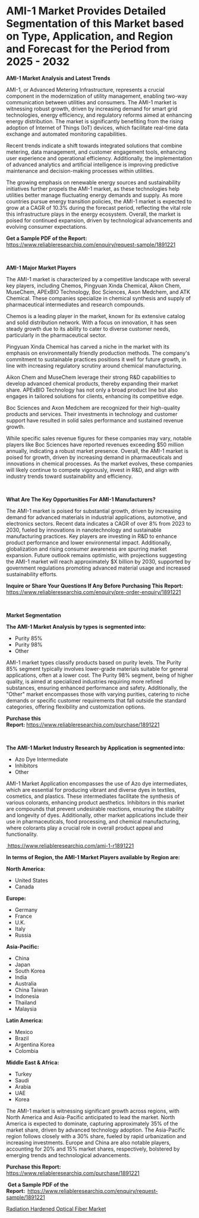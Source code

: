 <p><h1>AMI-1 Market Provides Detailed Segmentation of this Market based on Type, Application, and Region and Forecast for the Period from 2025 - 2032</h1></p><p><strong>AMI-1 Market Analysis and Latest Trends</strong></p>
<p><p>AMI-1, or Advanced Metering Infrastructure, represents a crucial component in the modernization of utility management, enabling two-way communication between utilities and consumers. The AMI-1 market is witnessing robust growth, driven by increasing demand for smart grid technologies, energy efficiency, and regulatory reforms aimed at enhancing energy distribution. The market is significantly benefiting from the rising adoption of Internet of Things (IoT) devices, which facilitate real-time data exchange and automated monitoring capabilities. </p><p>Recent trends indicate a shift towards integrated solutions that combine metering, data management, and customer engagement tools, enhancing user experience and operational efficiency. Additionally, the implementation of advanced analytics and artificial intelligence is improving predictive maintenance and decision-making processes within utilities. </p><p>The growing emphasis on renewable energy sources and sustainability initiatives further propels the AMI-1 market, as these technologies help utilities better manage fluctuating energy demands and supply. As more countries pursue energy transition policies, the AMI-1 market is expected to grow at a CAGR of 10.3% during the forecast period, reflecting the vital role this infrastructure plays in the energy ecosystem. Overall, the market is poised for continued expansion, driven by technological advancements and evolving consumer expectations.</p></p>
<p><strong>Get a Sample PDF of the Report:&nbsp;</strong> <a href="https://www.reliableresearchiq.com/enquiry/request-sample/1891221?utm_campaign=2202&utm_medium=2&utm_source=Github&utm_content=ia&utm_term=03042025&utm_id=ami-1">https://www.reliableresearchiq.com/enquiry/request-sample/1891221</a></p>
<p>&nbsp;</p>
<p><strong>AMI-1 Major Market Players</strong></p>
<p><p>The AMI-1 market is characterized by a competitive landscape with several key players, including Chemos, Pingyuan Xinda Chemical, Aikon Chem, MuseChem, APExBIO Technology, Boc Sciences, Axon Medchem, and ATK Chemical. These companies specialize in chemical synthesis and supply of pharmaceutical intermediates and research compounds.</p><p>Chemos is a leading player in the market, known for its extensive catalog and solid distribution network. With a focus on innovation, it has seen steady growth due to its ability to cater to diverse customer needs, particularly in the pharmaceutical sector.</p><p>Pingyuan Xinda Chemical has carved a niche in the market with its emphasis on environmentally friendly production methods. The company's commitment to sustainable practices positions it well for future growth, in line with increasing regulatory scrutiny around chemical manufacturing.</p><p>Aikon Chem and MuseChem leverage their strong R&D capabilities to develop advanced chemical products, thereby expanding their market share. APExBIO Technology has not only a broad product line but also engages in tailored solutions for clients, enhancing its competitive edge.</p><p>Boc Sciences and Axon Medchem are recognized for their high-quality products and services. Their investments in technology and customer support have resulted in solid sales performance and sustained revenue growth.</p><p>While specific sales revenue figures for these companies may vary, notable players like Boc Sciences have reported revenues exceeding $50 million annually, indicating a robust market presence. Overall, the AMI-1 market is poised for growth, driven by increasing demand in pharmaceuticals and innovations in chemical processes. As the market evolves, these companies will likely continue to compete vigorously, invest in R&D, and align with industry trends toward sustainability and efficiency.</p></p>
<p>&nbsp;</p>
<p><strong>What Are The Key Opportunities For AMI-1 Manufacturers?</strong></p>
<p><p>The AMI-1 market is poised for substantial growth, driven by increasing demand for advanced materials in industrial applications, automotive, and electronics sectors. Recent data indicates a CAGR of over 8% from 2023 to 2030, fueled by innovations in nanotechnology and sustainable manufacturing practices. Key players are investing in R&D to enhance product performance and lower environmental impact. Additionally, globalization and rising consumer awareness are spurring market expansion. Future outlook remains optimistic, with projections suggesting the AMI-1 market will reach approximately $X billion by 2030, supported by government regulations promoting advanced material usage and increased sustainability efforts.</p></p>
<p><strong>Inquire or Share Your Questions If Any Before Purchasing This Report:</strong> <a href="https://www.reliableresearchiq.com/enquiry/pre-order-enquiry/1891221?utm_campaign=2202&utm_medium=2&utm_source=Github&utm_content=ia&utm_term=03042025&utm_id=ami-1">https://www.reliableresearchiq.com/enquiry/pre-order-enquiry/1891221</a></p>
<p>&nbsp;</p>
<p><strong>Market Segmentation</strong></p>
<p><strong>The AMI-1 Market Analysis by types is segmented into:</strong></p>
<p><ul><li>Purity 85%</li><li>Purity 98%</li><li>Other</li></ul></p>
<p><p>AMI-1 market types classify products based on purity levels. The Purity 85% segment typically involves lower-grade materials suitable for general applications, often at a lower cost. The Purity 98% segment, being of higher quality, is aimed at specialized industries requiring more refined substances, ensuring enhanced performance and safety. Additionally, the "Other" market encompasses those with varying purities, catering to niche demands or specific customer requirements that fall outside the standard categories, offering flexibility and customization options.</p></p>
<p><strong>Purchase this Report:&nbsp;</strong><a href="https://www.reliableresearchiq.com/purchase/1891221?utm_campaign=2202&utm_medium=2&utm_source=Github&utm_content=ia&utm_term=03042025&utm_id=ami-1">https://www.reliableresearchiq.com/purchase/1891221</a></p>
<p>&nbsp;</p>
<p><strong>The AMI-1 Market Industry Research by Application is segmented into:</strong></p>
<p><ul><li>Azo Dye Intermediate</li><li>Inhibitors</li><li>Other</li></ul></p>
<p><p>AMI-1 Market Application encompasses the use of Azo dye intermediates, which are essential for producing vibrant and diverse dyes in textiles, cosmetics, and plastics. These intermediates facilitate the synthesis of various colorants, enhancing product aesthetics. Inhibitors in this market are compounds that prevent undesirable reactions, ensuring the stability and longevity of dyes. Additionally, other market applications include their use in pharmaceuticals, food processing, and chemical manufacturing, where colorants play a crucial role in overall product appeal and functionality.</p></p>
<p><a href="https://www.reliableresearchiq.com/ami-1-r1891221?utm_campaign=2202&utm_medium=2&utm_source=Github&utm_content=ia&utm_term=03042025&utm_id=ami-1">&nbsp;https://www.reliableresearchiq.com/ami-1-r1891221</a></p>
<p><strong>In terms of Region, the AMI-1 Market Players available by Region are:</strong></p>
<p>
    <p> <strong> North America: </strong>
        <ul>
            <li>United States</li>
            <li>Canada</li>
        </ul>
        </p> 
    <p> <strong> Europe: </strong>
        <ul>
            <li>Germany</li>
            <li>France</li>
            <li>U.K.</li>
            <li>Italy</li>
            <li>Russia</li>
        </ul>
        </p> 
    <p> <strong> Asia-Pacific: </strong>
        <ul>
            <li>China</li>
            <li>Japan</li>
            <li>South Korea</li>
            <li>India</li>
            <li>Australia</li>
            <li>China Taiwan</li>
            <li>Indonesia</li>
            <li>Thailand</li>
            <li>Malaysia</li>
        </ul>
        </p> 
    <p> <strong> Latin America: </strong>
        <ul>
            <li>Mexico</li>
            <li>Brazil</li>
            <li>Argentina Korea</li>
            <li>Colombia</li>
        </ul>
        </p> 
    <p> <strong> Middle East & Africa: </strong>
        <ul>
            <li>Turkey</li>
            <li>Saudi</li>
            <li>Arabia</li>
            <li>UAE</li>
            <li>Korea</li>
        </ul>
    </p>
    </p>
<p><p>The AMI-1 market is witnessing significant growth across regions, with North America and Asia-Pacific anticipated to lead the market. North America is expected to dominate, capturing approximately 35% of the market share, driven by advanced technology adoption. The Asia-Pacific region follows closely with a 30% share, fueled by rapid urbanization and increasing investments. Europe and China are also notable players, accounting for 20% and 15% market shares, respectively, bolstered by emerging trends and technological advancements.</p></p>
<p><strong>Purchase this Report: </strong><a href="https://www.reliableresearchiq.com/purchase/1891221?utm_campaign=2202&utm_medium=2&utm_source=Github&utm_content=ia&utm_term=03042025&utm_id=ami-1">https://www.reliableresearchiq.com/purchase/1891221</a></p>
<p>&nbsp;<strong>Get a Sample PDF of the Report:&nbsp;&nbsp;</strong><a href="https://www.reliableresearchiq.com/enquiry/request-sample/1891221?utm_campaign=2202&utm_medium=2&utm_source=Github&utm_content=ia&utm_term=03042025&utm_id=ami-1">https://www.reliableresearchiq.com/enquiry/request-sample/1891221</a></p>
<p><strong></strong></p>
<p><p><a href="https://github.com/XavierTyler76/Market-Research-Report-List-1/blob/main/radiation-hardened-optical-fiber-market.md?utm_campaign=2202&utm_medium=2&utm_source=Github&utm_content=ia&utm_term=03042025&utm_id=ami-1">Radiation Hardened Optical Fiber Market</a></p></p>